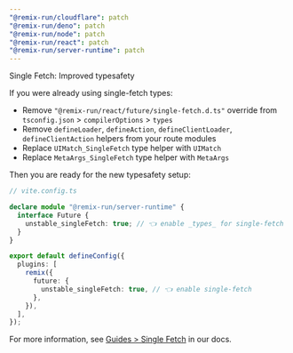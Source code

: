 ```yaml
---
"@remix-run/cloudflare": patch
"@remix-run/deno": patch
"@remix-run/node": patch
"@remix-run/react": patch
"@remix-run/server-runtime": patch
---
```


Single Fetch: Improved typesafety

If you were already using single-fetch types:

- Remove `"@remix-run/react/future/single-fetch.d.ts"` override from `tsconfig.json` > `compilerOptions` > `types`
- Remove `defineLoader`, `defineAction`, `defineClientLoader`, `defineClientAction` helpers from your route modules
- Replace `UIMatch_SingleFetch` type helper with `UIMatch`
- Replace `MetaArgs_SingleFetch` type helper with `MetaArgs`

Then you are ready for the new typesafety setup:

```ts
// vite.config.ts

declare module "@remix-run/server-runtime" {
  interface Future {
    unstable_singleFetch: true; // 👈 enable _types_ for single-fetch
  }
}

export default defineConfig({
  plugins: [
    remix({
      future: {
        unstable_singleFetch: true, // 👈 enable single-fetch
      },
    }),
  ],
});
```

For more information, see [Guides > Single Fetch](https://remix.run/docs/en/dev/guides/single-fetch) in our docs.
